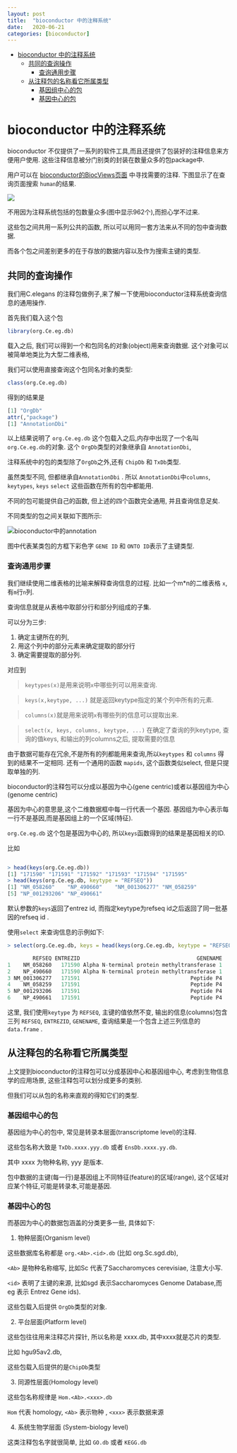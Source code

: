 ```yaml
---
layout: post
title:  "bioconductor 中的注释系统"
date:   2020-06-21
categories: [bioconductor]
---
```


- [bioconductor 中的注释系统](#bioconductor-中的注释系统)
  - [共同的查询操作](#共同的查询操作)
    - [查询通用步骤](#查询通用步骤)
  - [从注释包的名称看它所属类型](#从注释包的名称看它所属类型)
    - [基因组中心的包](#基因组中心的包)
    - [基因中心的包](#基因中心的包)

# bioconductor 中的注释系统

bioconductor 不仅提供了一系列的软件工具,而且还提供了包装好的注释信息来方便用户使用.
这些注释信息被分门别类的封装在数量众多的包package中. 

用户可以在 [bioconductor的BiocViews页面](https://www.bioconductor.org/packages/release/BiocViews.html#___AnnotationData) 中寻找需要的注释. 下图显示了在查询页面搜索 `human`的结果. 

![](/img/bioconductor_注释查询页面.jpg)

不用因为注释系统包括的包数量众多(图中显示962个),而担心学不过来. 

这些包之间共用一系列公共的函数, 所以可以用同一套方法来从不同的包中查询数据. 

而各个包之间差别更多的在于存放的数据内容以及作为搜索主键的类型. 

## 共同的查询操作 ##

我们用C.elegans 的注释包做例子,来了解一下使用bioconductor注释系统查询信息的通用操作. 

首先我们载入这个包
```R
library(org.Ce.eg.db)
```

载入之后, 我们可以得到一个和包同名的对象(object)用来查询数据. 这个对象可以被简单地类比为大型二维表格, 

我们可以使用直接查询这个包同名对象的类型:

```R
class(org.Ce.eg.db)
```

得到的结果是

```R
[1] "OrgDb"
attr(,"package")
[1] "AnnotationDbi"
```

以上结果说明了 `org.Ce.eg.db` 这个包载入之后,内存中出现了一个名叫`org.Ce.eg.db`的对象. 这个 `OrgDb`类型的对象继承自 `AnnotationDbi`, 

注释系统中的包的类型除了`OrgDb`之外,还有 `ChipDb` 和 `TxDb`类型. 

虽然类型不同, 但都继承自`AnnotationDbi` . 所以 `AnnotationDbi`中`columns`, `keytypes`, `keys` `select` 这些函数在所有的包中都能用. 

不同的包可能提供自己的函数, 但上述的四个函数完全通用, 并且查询信息足矣.

不同类型的包之间关联如下图所示: 

![bioconductor中的annotation](/img/bioconductor中的annotation结构.jpg)

图中代表某类包的方框下彩色字 `GENE ID` 和 `ONTO ID`表示了主键类型. 

### 查询通用步骤 ###

我们继续使用二维表格的比喻来解释查询信息的过程. 比如一个m*n的二维表格 `x`, 有`m`行`n`列. 

查询信息就是从表格中取部分行和部分列组成的子集.

可以分为三步:

1. 确定主键所在的列, 
2. 用这个列中的部分元素来确定提取的部分行 
3. 确定需要提取的部分列.

对应到

> `keytypes(x)`是用来说明`x`中哪些列可以用来查询. 

> `keys(x,keytype, ...)` 就是返回keytype指定的某个列中所有的元素. 

> `columns(x)`就是用来说明`x`有哪些列的信息可以提取出来. 


> `select(x, keys, columns, keytype, ...)`  在确定了查询的列keytype, 查询的值keys, 和输出的列columns之后, 提取需要的信息

由于数据可能存在冗余,不是所有的列都能用来查询,所以`keytypes` 和 `columns` 得到的结果不一定相同. 还有一个通用的函数 `mapids`, 这个函数类似select, 但是只提取单独的列. 

bioconductor的注释包可以分成以基因为中心(gene centric)或者以基因组为中心(genome centric)

基因为中心的意思是,这个二维数据框中每一行代表一个基因. 基因组为中心表示每一行不是基因,而是基因组上的一个区域(特征). 

`org.Ce.eg.db` 这个包是基因为中心的, 所以`keys`函数得到的结果是基因相关的ID.

比如 

```R

> head(keys(org.Ce.eg.db))
[1] "171590" "171591" "171592" "171593" "171594" "171595"
> head(keys(org.Ce.eg.db, keytype = "REFSEQ"))
[1] "NM_058260"    "NP_490660"    "NM_001306277" "NM_058259"   
[5] "NP_001293206" "NP_490661" 

```

默认参数的`keys`返回了entrez id, 而指定keytype为refseq id之后返回了同一批基因的refseq
 id . 

使用`select` 来查询信息的示例如下:

```R
> select(org.Ce.eg.db, keys = head(keys(org.Ce.eg.db, keytype = "REFSEQ")), keytype = "REFSEQ", columns = c("REFSEQ", "ENTREZID", "GENENAME"))

        REFSEQ ENTREZID                                     GENENAME
1    NM_058260   171590 Alpha N-terminal protein methyltransferase 1
2    NP_490660   171590 Alpha N-terminal protein methyltransferase 1
3 NM_001306277   171591                                   Peptide P4
4    NM_058259   171591                                   Peptide P4
5 NP_001293206   171591                                   Peptide P4
6    NP_490661   171591                                   Peptide P4
```

这里, 我们使用`keytype` 为 `REFSEQ`, 主键的值依然不变, 输出的信息(columns)包含三列 `REFSEQ`, `ENTREZID`, `GENENAME`, 查询结果是一个包含上述三列信息的`data.frame` . 





## 从注释包的名称看它所属类型 ##

上文提到bioconductor的注释包可以分成基因中心和基因组中心, 
考虑到生物信息学的应用场景, 这些注释包可以划分成更多的类别. 

但我们可以从包的名称来直观的得知它们的类型. 

### 基因组中心的包 ###

基因组为中心的包中, 常见是转录本层面(transcriptome level)的注释. 

这些包名称大致是 `TxDb.xxxx.yyy.db` 或者 `EnsDb.xxxx.yy.db`.

其中 xxxx 为物种名称, yyy 是版本. 

包中数据的主键(每一行)是基因组上不同特征(feature)的区域(range), 这个区域对应某个特征,可能是转录本,可能是基因. 


### 基因中心的包 ###

而基因为中心的数据包涵盖的分类更多一些, 具体如下: 

1. 物种层面(Organism level)

这些数据库名称都是  `org.<Ab>.<id>.db` (比如 org.Sc.sgd.db),  

`<Ab>` 是物种名称缩写, 比如Sc 代表了Saccharomyces cerevisiae, 注意大小写. 

`<id>` 表明了主键的来源, 比如sgd 表示Saccharomyces Genome Database,而 eg 表示 Entrez Gene ids).

这些包载入后提供 `OrgDb`类型的对象. 


2. 平台层面(Platform level)

这些包往往用来注释芯片探针, 所以名称是 xxxx.db, 其中xxxx就是芯片的类型. 

比如 hgu95av2.db, 

这些包载入后提供的是`ChipDb`类型

3. 同源性层面(Homology level)

这些包名称规律是 `Hom.<Ab>.<xxx>.db`

`Hom` 代表 homology,  `<Ab>` 表示物种  , `<xxx>` 表示数据来源

4. 系统生物学层面 (System-biology level)

这类注释包名字就很简单, 比如 `GO.db` 或者 `KEGG.db`









